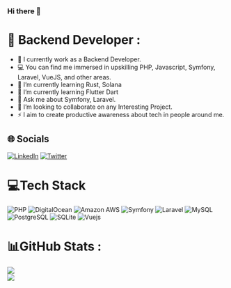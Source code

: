 
### Hi there 👋

<!--
**JayVynch/JayVynch** is a ✨ _special_ ✨ repository because its `README.md` (this file) appears on your GitHub profile.

Here are some ideas to get you started:

- 🔭 I’m currently working on ...
- 🌱 I’m currently learning ...
- 👯 I’m looking to collaborate on ...
- 🤔 I’m looking for help with ...
- 🚀 Blockchain Enthusiast. (Definitely love an insightful discussion regarding the topics!)
- 🤔 I’m looking for help with
- 📫 How to reach me: ...
- 😄 Pronouns: ...
- ⚡ Fun fact: ...
-->
# 💫 Backend Developer :

- 📱 I currently work as a Backend Developer.
- 💻 You can find me immersed in upskilling PHP, Javascript, Symfony, Laravel, VueJS, and other areas.
- 🌱 I’m currently learning Rust, Solana
- 🌱 I’m currently learning Flutter Dart
- 💬 Ask me about Symfony, Laravel.
- 👯 I’m looking to collaborate on any Interesting Project.
- ⚡  I aim to create productive awareness about tech in people around me.


## 🌐 Socials

[![LinkedIn](https://img.shields.io/badge/LinkedIn-0077B5?style=for-the-badge&logo=linkedin&logoColor=white)](https://linkedin.com/in/jayvynch)
[![Twitter](https://img.shields.io/badge/Twitter-1DA1F2?style=for-the-badge&logo=twitter&logoColor=white)](https://twitter.com/tvynch)


# 💻Tech Stack

![PHP](https://img.shields.io/badge/php-%23777BB4.svg?style=for-the-badge&logo=php&logoColor=white) 
![DigitalOcean](https://img.shields.io/badge/DigitalOcean-%230167ff.svg?style=for-the-badge&logo=digitalOcean&logoColor=white)
![Amazon AWS](https://img.shields.io/badge/amazonaws-%230167ff.svg?style=for-the-badge&logo=amazonaws&logoColor=white)
![Symfony](https://img.shields.io/badge/symfony-grey.svg?style=for-the-badge&logo=symfony&logoColor=000000)
![Laravel](https://img.shields.io/badge/laravel-%23FF2D20.svg?style=for-the-badge&logo=laravel&logoColor=white)
![MySQL](https://img.shields.io/badge/mysql-%2300f.svg?style=for-the-badge&logo=mysql&logoColor=white) 
![PostgreSQL](https://img.shields.io/badge/postgresql-white.svg?style=for-the-badge&logo=postgresql&logoColor=4169E1) 
![SQLite](https://img.shields.io/badge/sqlite-%2307405e.svg?style=for-the-badge&logo=sqlite&logoColor=white)
![Vuejs](https://img.shields.io/badge/vuejs-%4FC08D.svg?style=for-the-badge&logo=vuedotjs&logoColor=white)

# 📊GitHub Stats :

![](https://github-readme-stats.vercel.app/api?username=JayVynch&theme=radical&hide_border=true&include_all_commits=true&count_private=true)<br/>
![](https://github-readme-streak-stats.herokuapp.com/?user=JayVynch&theme=highcontrast&hide_border=true)<br/>
<!--
![](https://github-readme-stats.vercel.app/api/top-langs/?username=samaasi&theme=dark&hide_border=true&include_all_commits=true&count_private=true&layout=compact)
-->
